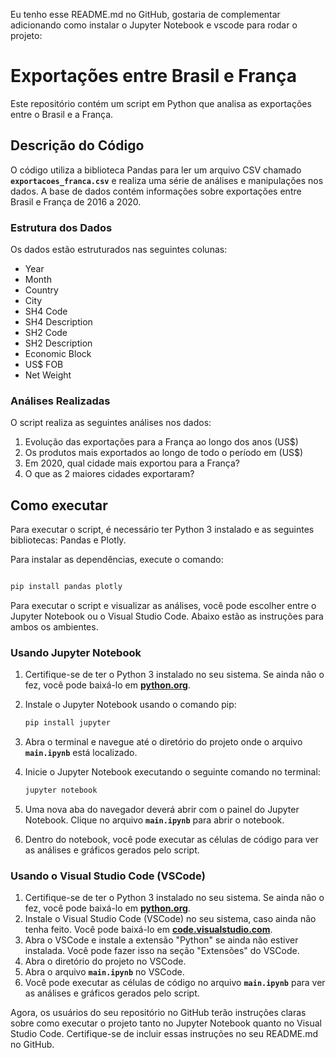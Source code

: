 Eu tenho esse README.md no GitHub, gostaria de complementar adicionando como instalar o Jupyter Notebook e vscode para rodar o projeto:

# **Exportações entre Brasil e França**

Este repositório contém um script em Python que analisa as exportações entre o Brasil e a França.

## **Descrição do Código**

O código utiliza a biblioteca Pandas para ler um arquivo CSV chamado **`exportacoes_franca.csv`** e realiza uma série de análises e manipulações nos dados. A base de dados contém informações sobre exportações entre Brasil e França de 2016 a 2020.

### **Estrutura dos Dados**

Os dados estão estruturados nas seguintes colunas:

- Year
- Month
- Country
- City
- SH4 Code
- SH4 Description
- SH2 Code
- SH2 Description
- Economic Block
- US$ FOB
- Net Weight

### **Análises Realizadas**

O script realiza as seguintes análises nos dados:

1. Evolução das exportações para a França ao longo dos anos (US$)
2. Os produtos mais exportados ao longo de todo o período em (US$)
3. Em 2020, qual cidade mais exportou para a França?
4. O que as 2 maiores cidades exportaram?

## **Como executar**

Para executar o script, é necessário ter Python 3 instalado e as seguintes bibliotecas: Pandas e Plotly.

Para instalar as dependências, execute o comando:

```bash

pip install pandas plotly
```

Para executar o script e visualizar as análises, você pode escolher entre o Jupyter Notebook ou o Visual Studio Code. Abaixo estão as instruções para ambos os ambientes.

### **Usando Jupyter Notebook**

1. Certifique-se de ter o Python 3 instalado no seu sistema. Se ainda não o fez, você pode baixá-lo em **[python.org](https://www.python.org/downloads/)**.
2. Instale o Jupyter Notebook usando o comando pip:
    
    ```bash
    pip install jupyter
    ```
    
3. Abra o terminal e navegue até o diretório do projeto onde o arquivo **`main.ipynb`** está localizado.
4. Inicie o Jupyter Notebook executando o seguinte comando no terminal:
    
    ```bash
    jupyter notebook
    ```
    
5. Uma nova aba do navegador deverá abrir com o painel do Jupyter Notebook. Clique no arquivo **`main.ipynb`** para abrir o notebook.
6. Dentro do notebook, você pode executar as células de código para ver as análises e gráficos gerados pelo script.

### **Usando o Visual Studio Code (VSCode)**

1. Certifique-se de ter o Python 3 instalado no seu sistema. Se ainda não o fez, você pode baixá-lo em **[python.org](https://www.python.org/downloads/)**.
2. Instale o Visual Studio Code (VSCode) no seu sistema, caso ainda não tenha feito. Você pode baixá-lo em **[code.visualstudio.com](https://code.visualstudio.com/)**.
3. Abra o VSCode e instale a extensão "Python" se ainda não estiver instalada. Você pode fazer isso na seção "Extensões" do VSCode.
4. Abra o diretório do projeto no VSCode.
5. Abra o arquivo **`main.ipynb`** no VSCode.
6. Você pode executar as células de código no arquivo **`main.ipynb`** para ver as análises e gráficos gerados pelo script.

Agora, os usuários do seu repositório no GitHub terão instruções claras sobre como executar o projeto tanto no Jupyter Notebook quanto no Visual Studio Code. Certifique-se de incluir essas instruções no seu README.md no GitHub.
